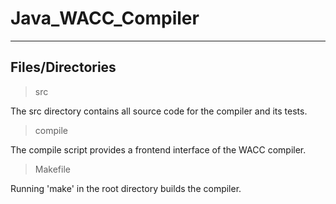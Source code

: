 # Java_WACC_Compiler

----------------------------
Files/Directories  
----------------------------

> src

The src directory contains all source code for the compiler and its tests.

> compile

The compile script provides a frontend interface of the WACC compiler.

> Makefile

Running 'make' in the root directory builds the compiler.
